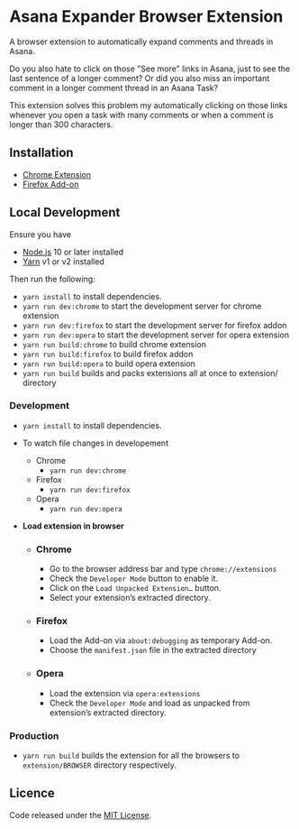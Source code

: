 # Asana Expander Browser Extension

A browser extension to automatically expand comments and threads in Asana.

Do you also hate to click on those "See more" links in Asana, just to see the last sentence of a longer comment? Or did you also miss an important comment in a longer comment thread in an Asana Task?

This extension solves this problem my automatically clicking on those links whenever you open a task with many comments or when a comment is longer than 300 characters.

## Installation

- [Chrome Extension](https://chrome.google.com/webstore/detail/asana-expander/goplcobjbaafmhoadgihbepeejbajbki)
- [Firefox Add-on](https://addons.mozilla.org/en-US/firefox/addon/asana-expander/)

## Local Development

Ensure you have
- [Node.js](https://nodejs.org) 10 or later installed
- [Yarn](https://yarnpkg.com) v1 or v2 installed

Then run the following:
- `yarn install` to install dependencies.
- `yarn run dev:chrome` to start the development server for chrome extension
- `yarn run dev:firefox` to start the development server for firefox addon
- `yarn run dev:opera` to start the development server for opera extension
- `yarn run build:chrome` to build chrome extension
- `yarn run build:firefox` to build firefox addon
- `yarn run build:opera` to build opera extension
- `yarn run build` builds and packs extensions all at once to extension/ directory

### Development

- `yarn install` to install dependencies.
- To watch file changes in developement

  - Chrome
    - `yarn run dev:chrome`
  - Firefox
    - `yarn run dev:firefox`
  - Opera
    - `yarn run dev:opera`

- **Load extension in browser**

  - ### Chrome

    - Go to the browser address bar and type `chrome://extensions`
    - Check the `Developer Mode` button to enable it.
    - Click on the `Load Unpacked Extension…` button.
    - Select your extension’s extracted directory.

  - ### Firefox

    - Load the Add-on via `about:debugging` as temporary Add-on.
    - Choose the `manifest.json` file in the extracted directory

  - ### Opera

    - Load the extension via `opera:extensions`
    - Check the `Developer Mode` and load as unpacked from extension’s extracted directory.

### Production

- `yarn run build` builds the extension for all the browsers to `extension/BROWSER` directory respectively.

## Licence

Code released under the [MIT License](LICENSE).

